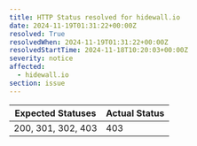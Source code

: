 ```yaml
---
title: HTTP Status resolved for hidewall.io
date: 2024-11-19T01:31:22+00:00Z
resolved: True
resolvedWhen: 2024-11-19T01:31:22+00:00Z
resolvedStartTime: 2024-11-18T10:20:03+00:00Z
severity: notice
affected:
  - hidewall.io
section: issue
---
```


| Expected Statuses | Actual Status  |
|-------------------|----------------|
| 200, 301, 302, 403 | 403 |

